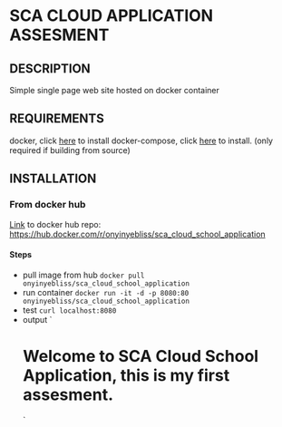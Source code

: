 # SCA CLOUD APPLICATION ASSESMENT

## DESCRIPTION
Simple single page web site hosted on docker container

## REQUIREMENTS
docker, click [here](https://docs.docker.com/engine/install/) to install
docker-compose, click [here](https://docs.docker.com/compose/install/) to install. (only required if building from source)

## INSTALLATION
### From docker hub

[Link](https://hub.docker.com/r/onyinyebliss/sca_cloud_school_application) to docker hub repo: https://hub.docker.com/r/onyinyebliss/sca_cloud_school_application


#### Steps

- pull image from hub
    `docker pull onyinyebliss/sca_cloud_school_application`
- run container
    `docker run -it -d -p 8080:80 onyinyebliss/sca_cloud_school_application`
- test
    `curl localhost:8080`
- output 
    `<html>
        <h1>
            Welcome to SCA Cloud School Application, this is my first assesment.
        </h1>
    </html>`
